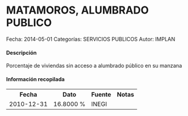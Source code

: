 MATAMOROS, ALUMBRADO PUBLICO
=====

Fecha: 2014-05-01
Categorías: SERVICIOS PUBLICOS
Autor: IMPLAN

#### Descripción

Porcentaje de viviendas sin acceso a alumbrado público en su manzana

#### Información recopilada

<table class="table table-hover table-bordered">
  <tr><th>Fecha</th><th>Dato</th><th>Fuente</th><th>Notas</th></tr>
  <tr><td>2010-12-31</td><td>16.8000 %</td><td>INEGI</td><td></td></tr>
</table>
